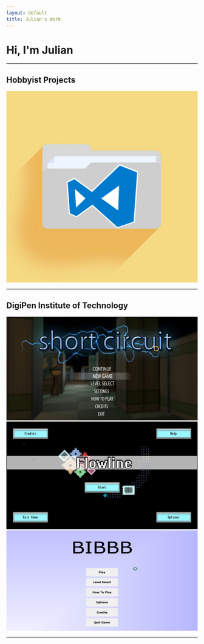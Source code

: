 ```yaml
---
layout: default
title: Julian's Work
---
```

# Hi, I'm Julian

---

## Hobbyist Projects
<html>
    <div class="grid-menu">
        <a class="img-thumb" href="/projects/personal/vscode_explorer">
            <img src="/files/images/vscode_explorer.jpg" alt="VSCode File Explorer">
        </a>
        <!-- <a class="img-thumb" href="/projects/personal/biblicabot">
            <img src="/files/images/biblicabot.jpg" alt="Biblica Bot">
        </a> -->
    </div>
</html>

---

## DigiPen Institute of Technology
<html>
    <div class="grid-menu">
        <a class="link" href="/projects/school/shortcircuit">
            <img class="img-thumb" src="/files/images/ShortCircuit_1.jpg" alt="ShortCircuit">
        </a>
        <a class="link" href="/projects/school/flowline">
            <img class="img-thumb" src="/files/images/Flowline_1.jpg" alt="FlowLine">
        </a>
        <a class="link" href="/projects/school/bibbb">
            <img class="img-thumb" src="/files/images/BIBBB_1.jpg" alt="BIBBB">
        </a>
    </div>
</html>

---
